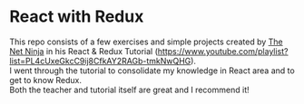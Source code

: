 # React with Redux

This repo consists of a few exercises and simple projects created by <a href="https://www.youtube.com/channel/UCW5YeuERMmlnqo4oq8vwUpg">The Net Ninja</a> in his React & Redux Tutorial (https://www.youtube.com/playlist?list=PL4cUxeGkcC9ij8CfkAY2RAGb-tmkNwQHG).<br>
I went through the tutorial to consolidate my knowledge in React area and to get to know Redux.<br>
Both the teacher and tutorial itself are great and I recommend it!